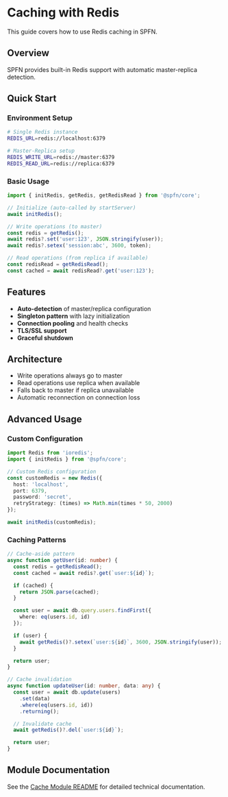 # Caching with Redis

This guide covers how to use Redis caching in SPFN.

## Overview

SPFN provides built-in Redis support with automatic master-replica detection.

## Quick Start

### Environment Setup

```bash
# Single Redis instance
REDIS_URL=redis://localhost:6379

# Master-Replica setup
REDIS_WRITE_URL=redis://master:6379
REDIS_READ_URL=redis://replica:6379
```

### Basic Usage

```typescript
import { initRedis, getRedis, getRedisRead } from '@spfn/core';

// Initialize (auto-called by startServer)
await initRedis();

// Write operations (to master)
const redis = getRedis();
await redis?.set('user:123', JSON.stringify(user));
await redis?.setex('session:abc', 3600, token);

// Read operations (from replica if available)
const redisRead = getRedisRead();
const cached = await redisRead?.get('user:123');
```

## Features

- **Auto-detection** of master/replica configuration
- **Singleton pattern** with lazy initialization
- **Connection pooling** and health checks
- **TLS/SSL support**
- **Graceful shutdown**

## Architecture

- Write operations always go to master
- Read operations use replica when available
- Falls back to master if replica unavailable
- Automatic reconnection on connection loss

## Advanced Usage

### Custom Configuration

```typescript
import Redis from 'ioredis';
import { initRedis } from '@spfn/core';

// Custom Redis configuration
const customRedis = new Redis({
  host: 'localhost',
  port: 6379,
  password: 'secret',
  retryStrategy: (times) => Math.min(times * 50, 2000)
});

await initRedis(customRedis);
```

### Caching Patterns

```typescript
// Cache-aside pattern
async function getUser(id: number) {
  const redis = getRedisRead();
  const cached = await redis?.get(`user:${id}`);

  if (cached) {
    return JSON.parse(cached);
  }

  const user = await db.query.users.findFirst({
    where: eq(users.id, id)
  });

  if (user) {
    await getRedis()?.setex(`user:${id}`, 3600, JSON.stringify(user));
  }

  return user;
}

// Cache invalidation
async function updateUser(id: number, data: any) {
  const user = await db.update(users)
    .set(data)
    .where(eq(users.id, id))
    .returning();

  // Invalidate cache
  await getRedis()?.del(`user:${id}`);

  return user;
}
```

## Module Documentation

See the [Cache Module README](../../packages/core/src/cache/README.md) for detailed technical documentation.
